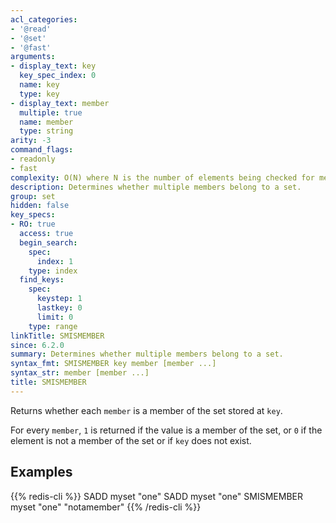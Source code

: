 ```yaml
---
acl_categories:
- '@read'
- '@set'
- '@fast'
arguments:
- display_text: key
  key_spec_index: 0
  name: key
  type: key
- display_text: member
  multiple: true
  name: member
  type: string
arity: -3
command_flags:
- readonly
- fast
complexity: O(N) where N is the number of elements being checked for membership
description: Determines whether multiple members belong to a set.
group: set
hidden: false
key_specs:
- RO: true
  access: true
  begin_search:
    spec:
      index: 1
    type: index
  find_keys:
    spec:
      keystep: 1
      lastkey: 0
      limit: 0
    type: range
linkTitle: SMISMEMBER
since: 6.2.0
summary: Determines whether multiple members belong to a set.
syntax_fmt: SMISMEMBER key member [member ...]
syntax_str: member [member ...]
title: SMISMEMBER
---
```

Returns whether each `member` is a member of the set stored at `key`.

For every `member`, `1` is returned if the value is a member of the set, or `0` if the element is not a member of the set or if `key` does not exist.

## Examples

{{% redis-cli %}}
SADD myset "one"
SADD myset "one"
SMISMEMBER myset "one" "notamember"
{{% /redis-cli %}}

